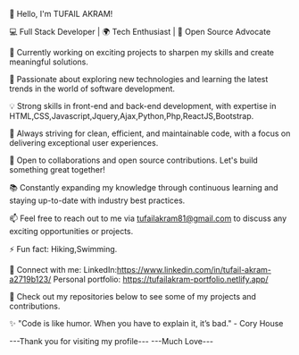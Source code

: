 
👋 Hello, I'm TUFAIL AKRAM!

💻 Full Stack Developer | 🌍 Tech Enthusiast | 🚀 Open Source Advocate

🔭 Currently working on exciting projects to sharpen my skills and create meaningful solutions.

🌱 Passionate about exploring new technologies and learning the latest trends in the world of software development.

💡 Strong skills in front-end and back-end development, with expertise in HTML,CSS,Javascript,Jquery,Ajax,Python,Php,ReactJS,Bootstrap.

🎯 Always striving for clean, efficient, and maintainable code, with a focus on delivering exceptional user experiences.

🌟 Open to collaborations and open source contributions. Let's build something great together!

📚 Constantly expanding my knowledge through continuous learning and staying up-to-date with industry best practices.

📫 Feel free to reach out to me via tufailakram81@gmail.com to discuss any exciting opportunities or projects.

⚡️ Fun fact: Hiking,Swimming.

🔗 Connect with me: LinkedIn:https://www.linkedin.com/in/tufail-akram-a2719b123/
                     Personal portfolio: https://tufailakram-portfolio.netlify.app/

📝 Check out my repositories below to see some of my projects and contributions.

✨ "Code is like humor. When you have to explain it, it’s bad." - Cory House


---Thank you for visiting my profile---
---Much Love---
